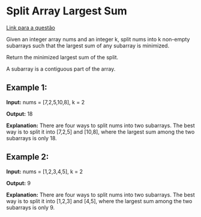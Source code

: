 # Split Array Largest Sum

[Link para a questão](https://leetcode.com/problems/split-array-largest-sum/description/)

Given an integer array nums and an integer k, split nums into k non-empty subarrays such that the largest sum of any subarray is minimized.

Return the minimized largest sum of the split.

A subarray is a contiguous part of the array.

 
## Example 1:

**Input:** nums = [7,2,5,10,8], k = 2

**Output:** 18

**Explanation:** There are four ways to split nums into two subarrays.
The best way is to split it into [7,2,5] and [10,8], where the largest sum among the two subarrays is only 18.

## Example 2:

**Input:** nums = [1,2,3,4,5], k = 2

**Output:** 9

**Explanation:** There are four ways to split nums into two subarrays.
The best way is to split it into [1,2,3] and [4,5], where the largest sum among the two subarrays is only 9.